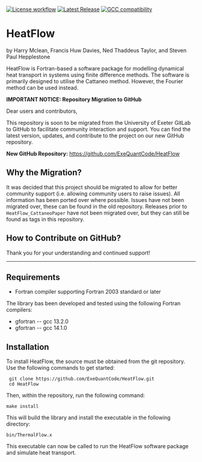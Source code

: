 [![License workflow](https://img.shields.io/badge/License-GPLv3-yellow.svg)](https://www.gnu.org/licenses/gpl-3.0.en.html "View GPLv3 license")
[![Latest Release](https://img.shields.io/github/v/release/ExeQuantCode/HeatFlow?sort=semver)](https://github.com/ExeQuantCode/HeatFlow/releases "View on GitHub")
[![GCC compatibility](https://img.shields.io/badge/gcc-14.1.0-green)](https://gcc.gnu.org/gcc-14/ "View GCC")


# HeatFlow

by Harry Mclean, Francis Huw Davies, Ned Thaddeus Taylor, and Steven Paul Hepplestone

HeatFlow is Fortran-based a software package for modelling dynamical heat transport in systems using finite difference methods.
The software is primarily designed to utilise the Cattaneo method.
However, the Fourier method can be used instead.

**IMPORTANT NOTICE: Repository Migration to GitHub**

Dear users and contributors,

This repository is soon to be migrated from the University of Exeter GitLab to GitHub to facilitate community interaction and support.
You can find the latest version, updates, and contribute to the project on our new GitHub repository.

**New GitHub Repository:** https://github.com/ExeQuantCode/HeatFlow

## Why the Migration?

It was decided that this project should be migrated to allow for better community support (i.e. allowing community users to raise issues). All information has been ported over where possible. Issues have not been migrated over, these can be found in the old repository. Releases prior to `HeatFlow_CattaneoPaper` have not been migrated over, but they can still be found as tags in this repository.

## How to Contribute on GitHub?

Thank you for your understanding and continued support!

---


## Requirements

- Fortran compiler supporting Fortran 2003 standard or later

The library bas been developed and tested using the following Fortran compilers:
- gfortran -- gcc 13.2.0
- gfortran -- gcc 14.1.0

## Installation

To install HeatFlow, the source must be obtained from the git repository. Use the following commands to get started:
```
 git clone https://github.com/ExeQuantCode/HeatFlow.git
 cd HeatFlow
```

Then, within the repository, run the following command:

```
make install
```

This will build the library and install the executable in the following directory:
```
bin/ThermalFlow.x
```

This executable can now be called to run the HeatFlow software package and simulate heat transport.